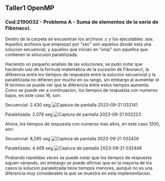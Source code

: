 ## Taller1 OpenMP
### Cod:2190032 - Problema A - Suma de elementos de la serie de Fibonacci.
Dentro de la carpeta se encuentran los archivos .c y los ejecutables .exe.
Aquellos archivos que empiezan por "sec" son aquellos donde esta una solucion secuencial, y aquellos que inician en "omp" son aquellos que contienen la solucuion paralelizada.

Haciendo un pequeño analisis de las soluciones, se pudo notar que haciendo uso de la formula matematica de la sucesion de Fibonacci, la diferencia entre los tiempos de respuesta entre la solucion secuencial y la paralelizada no difieren por mucho en su rango, sin embargo al aumentar el N termino se puede ver que la diferencia entre estos tiempos aumenta.
Como se puede ver a continuacion, los tiempos de respuesta con numeros bajos, en este caso 16, son:

Secuencial: 2.430 seg
![Captura de pantalla 2023-09-21 032141](https://github.com/Rubi221/IntroPP2190032/assets/98795896/6141546c-31e1-4be5-9477-c7ad7de9ee9c)


Paralelizada: 2.078 seg
![Captura de pantalla 2023-09-21 032223](https://github.com/Rubi221/IntroPP2190032/assets/98795896/b047bb3a-423a-46ef-a077-1d041204be36)



Ahora, los tiempos de respuesta con numeros mas altos, en este caso 1200, son:


Secuencial: 8,285 seg
![Captura de pantalla 2023-09-21 032426](https://github.com/Rubi221/IntroPP2190032/assets/98795896/944d6826-18f7-4db7-a4ef-eb8b8cd9dd07)


Paralelizada: 4.469 seg
![Captura de pantalla 2023-09-21 032446](https://github.com/Rubi221/IntroPP2190032/assets/98795896/83970aca-a184-4f09-b8b9-b60ed0336c9f)


Probando repetidas veces se puede notar que los tiempos de respuesta siguen variando, sin embargo se puede afirmar que en la mayoria de los casos la solucion paralelizada tiene tiempos menores, aunque no es una diferencia muy considerable la que se muestra en esta implementacion.

